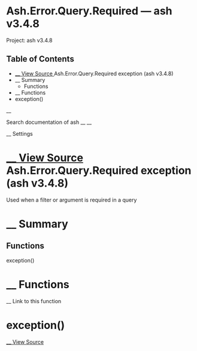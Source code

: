 # Ash.Error.Query.Required — ash v3.4.8

Project: ash v3.4.8

## Table of Contents

- [ __ View Source ](external_link) Ash.Error.Query.Required exception (ash v3.4.8)
- __ Summary
  - Functions
- __ Functions
- exception()

__

Search documentation of ash __ __

__ Settings

#  [ __ View Source ](external_link) Ash.Error.Query.Required exception (ash v3.4.8)

Used when a filter or argument is required in a query

#  __ Summary

##  Functions

exception()

#  __ Functions

__ Link to this function

# exception()

[ __ View Source ](external_link)
